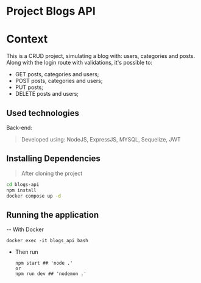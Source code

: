 # Project Blogs API

# Context
This is a CRUD project, simulating a blog with: users, categories and posts.
Along with the login route with validations, it's possible to: 
  - GET posts, categories and users;
  - POST posts, categories and users;
  - PUT posts;
  - DELETE posts and users;

## Used technologies

Back-end:
> Developed using: NodeJS, ExpressJS, MYSQL, Sequelize, JWT

## Installing Dependencies

> After cloning the project

```bash
cd blogs-api
npm install
docker compose up -d
``` 
## Running the application
  -- With Docker
  
  ```
  docker exec -it blogs_api bash
  ```
* Then run
  
  ```
  npm start ## 'node .'
  or
  npm run dev ## 'nodemon .'
  ```
